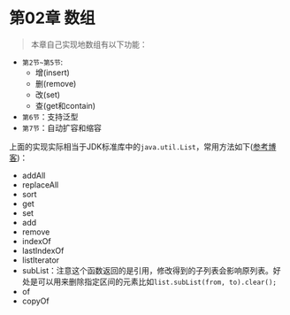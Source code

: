 # 第02章 数组
> 本章自己实现地数组有以下功能：

+ `第2节~第5节`:
  + 增(insert)
  + 删(remove)
  + 改(set)
  + 查(get和contain)
+ `第6节`：支持泛型
+ `第7节`：自动扩容和缩容

上面的实现实际相当于JDK标准库中的`java.util.List`，常用方法如下([参考博客](https://blog.csdn.net/u012326462/article/details/85015522))：
+ addAll
+ replaceAll
+ sort
+ get
+ set
+ add
+ remove
+ indexOf
+ lastIndexOf
+ listIterator
+ subList：注意这个函数返回的是引用，修改得到的子列表会影响原列表。好处是可以用来删除指定区间的元素比如`list.subList(from, to).clear();`
+ of
+ copyOf
